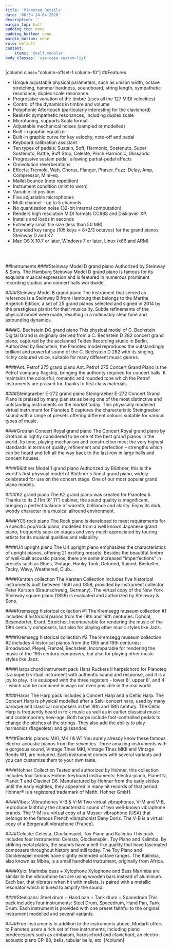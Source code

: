 ```yaml
---
title: 'Pianoteq Details'
date: '06:34 24-04-2020'
description: ''
margin_top: half
padding_top: none
padding_bottom: none
margin_bottom: none
role: default
content:
    items: '@self.modular'
body_classes: 'use-case custom-list'
---
```

[column class="column-offset-1 column-10"]
##Features
+ Unique adjustable physical parameters, such as unison width, octave stretching, hammer hardness, soundboard, string length, sympathetic resonance, duplex scale resonance.
+ Progressive variation of the timbre (uses all the 127 MIDI velocities)
+ Control of the dynamics in timbre and volume
+ Polyphonic Aftertouch (particularly interesting for the clavichord)
+ Realistic sympathetic resonances, including duplex scale
+ Microtuning, supports Scala format
+ Adjustable mechanical noises (sampled or modelled)
+ Built-in graphic equalizer
+ Built-in graphic curve for key velocity, note-off and pedal
+ Keyboard calibration assistant
+ Ten types of pedals: Sustain, Soft, Harmonic, Sostenuto, Super Sostenuto, Rattle, Buff Stop, Celeste, Pinch Harmonic, Glissando
+ Progressive sustain pedal, allowing partial-pedal effects
+ Convolution reverberations
+ Effects: Tremolo, Wah, Chorus, Flanger, Phaser, Fuzz, Delay, Amp, Compressor, Mini-eq.
+ Mallet bounce (note repetition)
+ Instrument condition (mint to worn)
+ Variable lid position
+ Five adjustable microphones
+ Multi channel - up to 5 channels
+ No quantization noise (32-bit internal computation)
+ Renders high resolution MIDI formats CC#88 and Disklavier XP.
+ Installs and loads in seconds
+ Extremely small file size (less than 50 MB)
+ Extended key range (105 keys = 8+2/3 octaves) for the grand pianos Steinway D and K2
+ Mac OS X 10.7 or later, Windows 7 or later, Linux (x86 and ARM) 
<br>
<br>

##Instruments
####Steinway Model D grand piano
Authorized by Steinway & Sons. The Hamburg Steinway Model D grand piano is famous for its exquisite musical expression and is featured in numerous prominent recording studios and concert halls worldwide.

####Steinway Model B grand piano
The instrument that served as reference is a Steinway B from Hamburg that belongs to the Martha Argerich Edition, a set of 25 grand pianos selected and signed in 2014 by the prestigious pianist for their musicality. Subtle refinements of the physical model were made, resulting in a noticeably clear tone and astounding dynamics.

####C. Bechstein DG grand piano
This physical model of C. Bechstein Digital Grand is originally derived from a C. Bechstein D 282 concert grand piano, captured by the acclaimed Teldex Recording studio in Berlin. Authorized by Bechstein, the Pianoteq model reproduces the outstandingly brilliant and powerful sound of the C. Bechstein D 282 with its singing, richly coloured voice, suitable for many different music genres.

####Ant. Petrof 275 grand piano
Ant. Petrof 275 Concert Grand Piano is the Petrof company flagship, bringing the authority required for concert halls. It maintains the colourful, romantic and rounded tone which the Petrof instruments are praised for, thanks to first class materials.

####Steingraeber E-272 grand piano
Steingraeber E-272 Concert Grand Piano is praised by many pianists as being one of the most distinctive and outstanding instruments on the market today. This physically modelled virtual instrument for Pianoteq 6 captures the characteristic Steingraeber sound with a range of presets offering different colours suitable for various types of music.

####Grotrian Concert Royal grand piano
The Concert Royal grand piano by Grotrian is rightly considered to be one of the best grand pianos in the world. Its tone, playing mechanism and construction meet the very highest standards in terms of quality, refinement and perfection – strengths which can be heard and felt all the way back to the last row in large halls and concert houses.

####Blüthner Model 1 grand piano
Authorized by Blüthner, this is the world's first physical model of Blüthner's finest grand piano, widely celebrated for use on the concert stage. One of our most popular grand piano models.

####K2 grand piano
The K2 grand piano was created for Pianoteq 5. Thanks to its 2.11m (6' 11”) cabinet, the sound quality is magnificent, bringing a perfect balance of warmth, brilliance and clarity. Enjoy its dark, woody character in a musical allround environment.

####YC5 rock piano
The Rock piano is developed to meet requirements for a specific pop/rock piano, modelled from a well known Japanese grand piano, frequently seen on stages and very much appreciated by touring artists for its musical qualities and reliability.

####U4 upright piano
The U4 upright piano emphasizes the characteristics of upright pianos, offering 21 exciting presets. Besides the beautiful timbre of well-built acoustic pianos, there are some increased “imperfections” in presets such as Blues, Vintage, Honky Tonk, Detuned, Ruined, Bierkeller, Tacky, Wavy, Weathered, Club...

####Karsten collection
The Karsten Collection includes five historical instruments built between 1600 and 1858, provided by instrument collector Peter Karsten (Braunschweig, Germany). The virtual copy of the New York Steinway square piano (1858) is evaluated and authorized by Steinway & Sons.

####Kremsegg historical collection #1
The Kremsegg museum collection #1 includes 4 historical pianos from the 18th and 19th centuries: Dohnal, Besendorfer, Erard, Streicher. Incomparable for rendering the music of the 19th century composers, but also for playing other music styles like Jazz.

####Kremsegg historical collection #2
The Kremsegg museum collection #2 includes 4 historical pianos from the 18th and 19th centuries: Broadwood, Pleyel, Frenzel, Bechstein. Incomparable for rendering the music of the 19th century composers, but also for playing other music styles like Jazz.

####Harpsichord instrument pack
Hans Ruckers II harpsichord for Pianoteq is a superb virtual instrument with authentic sound and response, and it is a joy to play. It is equipped with the three registers - lower 8', upper 8', and 4' - which can be combined in ways not even possible in the real world.

####Harps
The Harp pack includes a Concert Harp and a Celtic Harp. The Concert Harp is physical modelled after a Salvi concert harp, used by many baroque and classical composers in the 18th and 19th century. The Celtic Harp is frequently heard in folk music as well as in earlier classical music and contemporary new-age. Both harps include foot-controlled pedals to change the pitches of the strings. They also add the ability to play harmonics (flageolets) and glissandos.

####Electric pianos: MKI, MKII & W1
You surely already know these famous electro-acoustic pianos from the seventies. Three amazing instruments with a gorgeous sound, Vintage Tines MKI, Vintage Tines MKII and Vintage Reeds W1, are included. Each instrument comes with several variants and you can customize them to your own taste.

####Hohner Collection
Tested and authorized by Hohner, this collection includes four famous Hohner keyboard instruments: Electra-piano, Pianet N, Pianet T and Clavinet D6. Manufactured by Hohner from the early sixties until the early eighties, they appeared in many hit records of that period. Hohner® is a registered trademark of Matth. Hohner GmbH.

####Vibes: Vibraphones V-B & V-M
Two virtual vibraphones, V-M and V-B, reproduce faithfully the characteristic sound of two well-known vibraphone brands. The V-M is a virtual copy of a Musser vibraphone (USA) that belongs to the famous French vibraphonist Dany Doriz. The V-B is a virtual copy of a Bergerault vibraphone (France).

####Celeste: Celesta, Glockenspiel, Toy Piano and Kalimba
This pack includes four instruments: Celesta, Glockenspiel, Toy Piano and Kalimba. By striking metal plates, the sounds have a bell-like quality that have fascinated composers throughout history and still today. The Toy Piano and Glockenspiel models have slightly extended octave ranges. The Kalimba, also known as Mbira, is a small handheld instrument, originally from Africa.

####Xylo: Marimba bass + Xylophone
Xylophone and Bass Marimba are similar to the vibraphone but are using wooden bars instead of aluminium. Each bar, that vibrates when hit with mallets, is paired with a metallic resonator which is tuned to amplify the sound.

####Steelpans: Steel drum + Hand pan + Tank drum + Spacedrum
This pack includes four instruments: Steel Drum, Spacedrum, Hand Pan, Tank Drum.
Each instrument is provided with one preset faithful to the original instrument modelled and several variants.

####Free instruments
In addition to the instruments above, Modartt offers to Pianoteq users a rich set of free instruments, including piano predecessors such as cimbalom, harpsichord and clavichord, an electro-acoustic piano CP-80, bells, tubular bells, etc.
[/column]

